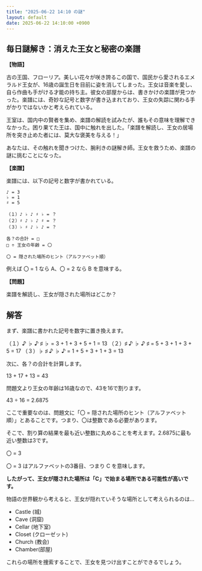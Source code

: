 ```yaml
---
title: "2025-06-22 14:10 の謎"
layout: default
date: 2025-06-22 14:10:00 +0900
---
```

## 毎日謎解き：消えた王女と秘密の楽譜

**【物語】**

古の王国、フローリア。美しい花々が咲き誇るこの国で、国民から愛されるエメラルド王女が、16歳の誕生日を目前に姿を消してしまった。王女は音楽を愛し、自ら作曲も手がける才能の持ち主。彼女の部屋からは、書きかけの楽譜が見つかった。楽譜には、奇妙な記号と数字が書き込まれており、王女の失踪に関わる手がかりではないかと考えられている。

王室は、国内中の賢者を集め、楽譜の解読を試みたが、誰もその意味を理解できなかった。困り果てた王は、国中に触れを出した。「楽譜を解読し、王女の居場所を突き止めた者には、莫大な褒美を与える！」

あなたは、その触れを聞きつけた、腕利きの謎解き師。王女を救うため、楽譜の謎に挑むことになった。

**【楽譜】**

楽譜には、以下の記号と数字が書かれている。

```
♪ = 3
♭ = 1
♯ = 5

（１）♪ ♭ ♪ ♯ ♭ = ？
（２）♯ ♪ ♭ ♪ ♯ = ？
（３）♭ ♯ ♪ ♭ ♪ = ？

各？の合計 = □
□ ÷ 王女の年齢 = 〇

〇 = 隠された場所のヒント（アルファベット順）
```

例えば 〇 = 1 なら A、〇 = 2 なら B を意味する。

**【問題】**

楽譜を解読し、王女が隠された場所はどこか？

## 解答

まず、楽譜に書かれた記号を数字に置き換えます。

（１）♪ ♭ ♪ ♯ ♭ = 3 + 1 + 3 + 5 + 1 = 13
（２）♯ ♪ ♭ ♪ ♯ = 5 + 3 + 1 + 3 + 5 = 17
（３）♭ ♯ ♪ ♭ ♪ = 1 + 5 + 3 + 1 + 3 = 13

次に、各？の合計を計算します。

13 + 17 + 13 = 43

問題文より王女の年齢は16歳なので、43を16で割ります。

43 ÷ 16 = 2.6875

ここで重要なのは、問題文に「〇 = 隠された場所のヒント（アルファベット順）」とあることです。つまり、〇は整数である必要があります。

そこで、割り算の結果を最も近い整数に丸めることを考えます。2.6875に最も近い整数は3です。

〇 = 3

〇 = 3 はアルファベットの3番目、つまり C を意味します。

**したがって、王女が隠された場所は「C」で始まる場所である可能性が高いです。**

物語の世界観から考えると、王女が隠れていそうな場所として考えられるのは...

*   Castle (城)
*   Cave (洞窟)
*   Cellar (地下室)
*   Closet (クローゼット)
*   Church (教会)
*   Chamber(部屋)

これらの場所を捜索することで、王女を見つけ出すことができるでしょう。
